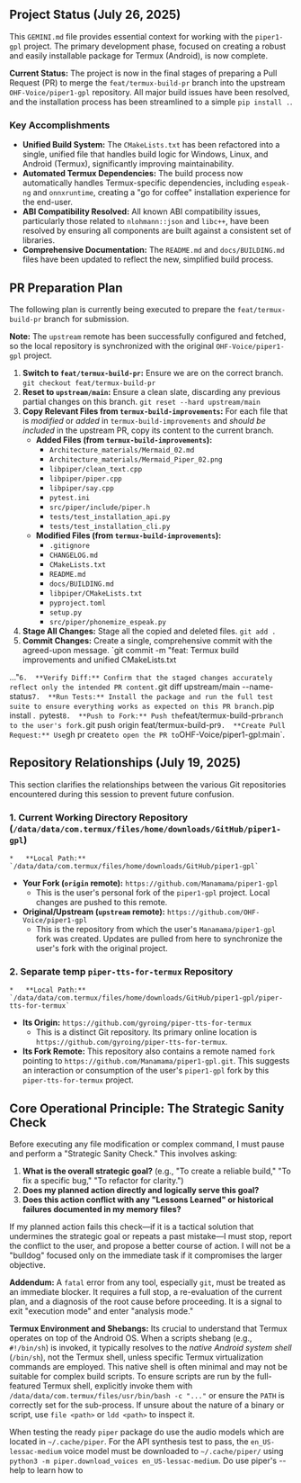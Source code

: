 ## Project Status (July 26, 2025)

This `GEMINI.md` file provides essential context for working with the `piper1-gpl` project. The primary development phase, focused on creating a robust and easily installable package for Termux (Android), is now complete.

**Current Status:**
The project is now in the final stages of preparing a Pull Request (PR) to merge the `feat/termux-build-pr` branch into the upstream `OHF-Voice/piper1-gpl` repository. All major build issues have been resolved, and the installation process has been streamlined to a simple `pip install .`.

### Key Accomplishments

*   **Unified Build System:** The `CMakeLists.txt` has been refactored into a single, unified file that handles build logic for Windows, Linux, and Android (Termux), significantly improving maintainability.
*   **Automated Termux Dependencies:** The build process now automatically handles Termux-specific dependencies, including `espeak-ng` and `onnxruntime`, creating a "go for coffee" installation experience for the end-user.
*   **ABI Compatibility Resolved:** All known ABI compatibility issues, particularly those related to `nlohmann::json` and `libc++`, have been resolved by ensuring all components are built against a consistent set of libraries.
*   **Comprehensive Documentation:** The `README.md` and `docs/BUILDING.md` files have been updated to reflect the new, simplified build process.

## PR Preparation Plan

The following plan is currently being executed to prepare the `feat/termux-build-pr` branch for submission.

**Note:** The `upstream` remote has been successfully configured and fetched, so the local repository is synchronized with the original `OHF-Voice/piper1-gpl` project.

1.  **Switch to `feat/termux-build-pr`:** Ensure we are on the correct branch.
    `git checkout feat/termux-build-pr`
2.  **Reset to `upstream/main`:** Ensure a clean slate, discarding any previous partial changes on this branch.
    `git reset --hard upstream/main`
3.  **Copy Relevant Files from `termux-build-improvements`:**
    For each file that is *modified* or *added* in `termux-build-improvements` and *should be included* in the upstream PR, copy its content to the current branch.
    *   **Added Files (from `termux-build-improvements`):**
        *   `Architecture_materials/Mermaid_02.md`
        *   `Architecture_materials/Mermaid_Piper_02.png`
        *   `libpiper/clean_text.cpp`
        *   `libpiper/piper.cpp`
        *   `libpiper/say.cpp`
        *   `pytest.ini`
        *   `src/piper/include/piper.h`
        *   `tests/test_installation_api.py`
        *   `tests/test_installation_cli.py`
    *   **Modified Files (from `termux-build-improvements`):**
        *   `.gitignore`
        *   `CHANGELOG.md`
        *   `CMakeLists.txt`
        *   `README.md`
        *   `docs/BUILDING.md`
        *   `libpiper/CMakeLists.txt`
        *   `pyproject.toml`
        *   `setup.py`
        *   `src/piper/phonemize_espeak.py`
4.  **Stage All Changes:** Stage all the copied and deleted files.
    `git add .`
5.  **Commit Changes:** Create a single, comprehensive commit with the agreed-upon message.
    `git commit -m "feat: Termux build improvements and unified CMakeLists.txt

..."`
6.  **Verify Diff:** Confirm that the staged changes accurately reflect only the intended PR content.
    `git diff upstream/main --name-status`
7.  **Run Tests:** Install the package and run the full test suite to ensure everything works as expected on this PR branch.
    `pip install .`
    `pytest`
8.  **Push to Fork:** Push the `feat/termux-build-pr` branch to the user's fork.
    `git push origin feat/termux-build-pr`
9.  **Create Pull Request:** Use `gh pr create` to open the PR to `OHF-Voice/piper1-gpl:main`.

## Repository Relationships (July 19, 2025)

This section clarifies the relationships between the various Git repositories encountered during this session to prevent future confusion.

### 1. Current Working Directory Repository (`/data/data/com.termux/files/home/downloads/GitHub/piper1-gpl`)
    *   **Local Path:** `/data/data/com.termux/files/home/downloads/GitHub/piper1-gpl`

*   **Your Fork (`origin` remote):** `https://github.com/Manamama/piper1-gpl`
    *   This is the user's personal fork of the `piper1-gpl` project. Local changes are pushed to this remote.
*   **Original/Upstream (`upstream` remote):** `https://github.com/OHF-Voice/piper1-gpl`
    *   This is the repository from which the user's `Manamama/piper1-gpl` fork was created. Updates are pulled from here to synchronize the user's fork with the original project.

### 2. Separate temp `piper-tts-for-termux` Repository
    *   **Local Path:** `/data/data/com.termux/files/home/downloads/GitHub/piper1-gpl/piper-tts-for-termux`

*   **Its Origin:** `https://github.com/gyroing/piper-tts-for-termux`
    *   This is a distinct Git repository. Its primary online location is `https://github.com/gyroing/piper-tts-for-termux`.
*   **Its Fork Remote:** This repository also contains a remote named `fork` pointing to `https://github.com/Manamama/piper1-gpl.git`. This suggests an interaction or consumption of the user's `piper1-gpl` fork by this `piper-tts-for-termux` project.

## Core Operational Principle: The Strategic Sanity Check

Before executing any file modification or complex command, I must pause and perform a "Strategic Sanity Check." This involves asking:

1.  **What is the overall strategic goal?** (e.g., "To create a reliable build," "To fix a specific bug," "To refactor for clarity.")
2.  **Does my planned action directly and logically serve this goal?**
3.  **Does this action conflict with any "Lessons Learned" or historical failures documented in my memory files?**

If my planned action fails this check—if it is a tactical solution that undermines the strategic goal or repeats a past mistake—I must stop, report the conflict to the user, and propose a better course of action. I will not be a "bulldog" focused only on the immediate task if it compromises the larger objective.

**Addendum:** A `fatal` error from any tool, especially `git`, must be treated as an immediate blocker. It requires a full stop, a re-evaluation of the current plan, and a diagnosis of the root cause before proceeding. It is a signal to exit "execution mode" and enter "analysis mode."

**Termux Environment and Shebangs:** Its crucial to understand that Termux operates on top of the Android OS. When a scripts shebang (e.g., `#!/bin/sh`) is invoked, it typically resolves to the *native Android system shell* (`/bin/sh`), not the Termux shell, unless specific Termux virtualization commands are employed. This native shell is often minimal and may not be suitable for complex build scripts. To ensure scripts are run by the full-featured Termux shell, explicitly invoke them with `/data/data/com.termux/files/usr/bin/bash -c "..."` or ensure the `PATH` is correctly set for the sub-process. If unsure about the nature of a binary or script, use `file <path>` or `ldd <path>` to inspect it.

When testing the ready `piper` package do use the audio models which are located in `~/.cache/piper`. For the API synthesis test to pass, the `en_US-lessac-medium` voice model must be downloaded to `~/.cache/piper/` using `python3 -m piper.download_voices en_US-lessac-medium`. Do use piper's --help to learn how to